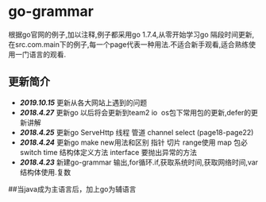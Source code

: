 # go-grammar
根据go官网的例子,加以注释,例子都采用go 1.7.4,从零开始学习go 隔段时间更新,在src.com.main下的例子,每一个page代表一种用法.不适合新手观看,适合熟练使用一门语言的观看.
## 更新简介


* **_2019.10.15_** 更新从各大网站上遇到的问题
* **_2018.4.27_** 更新go 以后将会更新到team2 io  os包下常用包的更新,defer的更新讲解
* **_2018.4.25_** 更新go ServeHttp 线程 管道 channel select (page18-page22)
* **_2018.4.24_** 更新go make new用法和区别 指针 切片 range使用 map 包必 switch time 结构体定义方法 interface 要抛出异常的方法
* **_2018.4.23_** 新建go-grammar 输出,for循环.if,获取系统时间,获取网络时间,var 结构体使用.复数


##当java成为主语言后，加上go为辅语言

